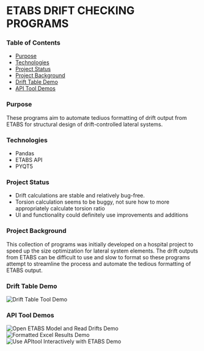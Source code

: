 # ETABS DRIFT CHECKING PROGRAMS

### Table of Contents
* [Purpose](#purpose)
* [Technologies](#technologies)
* [Project Status](#project-status)
* [Project Background](#project-background)
* [Drift Table Demo](#table-demo)
* [API Tool Demos](#API-demo)


### Purpose
These programs aim to automate tediuos formatting of drift output from ETABS for structural design of drift-controlled lateral systems.

### Technologies
 - Pandas
 - ETABS API
 - PYQT5

### Project Status
 - Drift calculations are stable and relatively bug-free. 
 - Torsion calculation seems to be buggy, not sure how to more appropriately calculate torsion ratio
 - UI and functionality could definitely use improvements and additions

### Project Background
This collection of programs was initially developed on a hospital project to speed up the size optimization for lateral system elements. The drift outputs from ETABS can be difficult to use and slow to format so these programs attempt to streamline the process and automate the tedious formatting of ETABS output.

### Drift Table Demo
![Drift Table Tool Demo](demos/driftTable_demo.gif)


### API Tool Demos
![Open ETABS Model and Read Drifts Demo](demos/APItool_open_read_demo.gif) <br />
![Formatted Excel Results Demo](demos/APItool_excelResults_demo.gif) <br />
![Use APItool Interactively with ETABS Demo](demos/APItool_interactiveUse_demo.gif)
